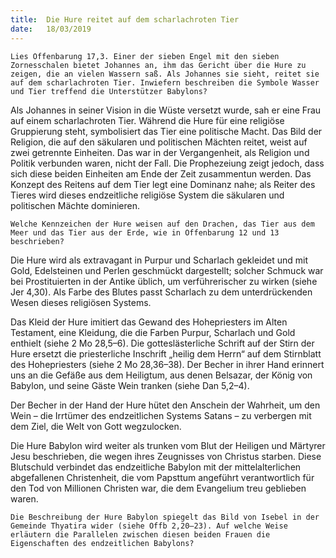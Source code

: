 ```yaml
---
title:  Die Hure reitet auf dem scharlachroten Tier
date:   18/03/2019
---
```


`Lies Offenbarung 17,3. Einer der sieben Engel mit den sieben Zornesschalen bietet Johannes an, ihm das Gericht über die Hure zu zeigen, die an vielen Wassern saß. Als Johannes sie sieht, reitet sie auf dem scharlachroten Tier. Inwiefern beschreiben die Symbole Wasser und Tier treffend die Unterstützer Babylons?`

Als Johannes in seiner Vision in die Wüste versetzt wurde, sah er eine Frau auf einem scharlachroten Tier. Während die Hure für eine religiöse Gruppierung steht, symbolisiert das Tier eine politische Macht. Das Bild der Religion, die auf den säkularen und politischen Mächten reitet, weist auf zwei getrennte Einheiten. Das war in der Vergangenheit, als Religion und Politik verbunden waren, nicht der Fall. Die Prophezeiung zeigt jedoch, dass sich diese beiden Einheiten am Ende der Zeit zusammentun werden. Das Konzept des Reitens auf dem Tier legt eine Dominanz nahe; als Reiter des Tieres wird dieses endzeitliche religiöse System die säkularen und politischen Mächte dominieren.

`Welche Kennzeichen der Hure weisen auf den Drachen, das Tier aus dem Meer und das Tier aus der Erde, wie in Offenbarung 12 und 13 beschrieben?`

Die Hure wird als extravagant in Purpur und Scharlach gekleidet und mit Gold, Edelsteinen und Perlen geschmückt dargestellt; solcher Schmuck war bei Prostituierten in der Antike üblich, um verführerischer zu wirken (siehe Jer 4,30). Als Farbe des Blutes passt Scharlach zu dem unterdrückenden Wesen dieses religiösen Systems.

Das Kleid der Hure imitiert das Gewand des Hohepriesters im Alten Testament, eine Kleidung, die die Farben Purpur, Scharlach und Gold enthielt (siehe 2 Mo 28,5–6). Die gotteslästerliche Schrift auf der Stirn der Hure ersetzt die priesterliche Inschrift „heilig dem Herrn“ auf dem Stirnblatt des Hohepriesters (siehe 2 Mo 28,36–38). Der Becher in ihrer Hand erinnert uns an die Gefäße aus dem Heiligtum, aus denen Belsazar, der König von Babylon, und seine Gäste Wein tranken (siehe Dan 5,2–4).

Der Becher in der Hand der Hure hütet den Anschein der Wahrheit, um den Wein – die Irrtümer des endzeitlichen Systems Satans – zu verbergen mit dem Ziel, die Welt von Gott wegzulocken.

Die Hure Babylon wird weiter als trunken vom Blut der Heiligen und Märtyrer Jesu beschrieben, die wegen ihres Zeugnisses von Christus starben. Diese Blutschuld verbindet das endzeitliche Babylon mit der mittelalterlichen abgefallenen Christenheit, die vom Papsttum angeführt verantwortlich für den Tod von Millionen Christen war, die dem Evangelium treu geblieben waren.

`Die Beschreibung der Hure Babylon spiegelt das Bild von Isebel in der Gemeinde Thyatira wider (siehe Offb 2,20–23). Auf welche Weise erläutern die Parallelen zwischen diesen beiden Frauen die Eigenschaften des endzeitlichen Babylons?`
